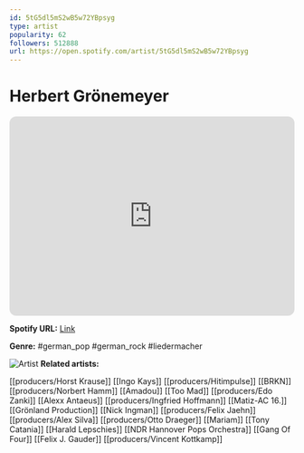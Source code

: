 ```yaml
---
id: 5tG5dl5mS2wB5w72YBpsyg
type: artist
popularity: 62
followers: 512888
url: https://open.spotify.com/artist/5tG5dl5mS2wB5w72YBpsyg
---
```

# Herbert Grönemeyer

<iframe style="border-radius:12px" src="https://open.spotify.com/embed/artist/5tG5dl5mS2wB5w72YBpsyg" width="100%" height="352" frameBorder="0" allowfullscreen="" allow="autoplay; clipboard-write; encrypted-media; fullscreen; picture-in-picture" loading="lazy"></iframe>

**Spotify URL:** [Link](https://open.spotify.com/artist/5tG5dl5mS2wB5w72YBpsyg)

**Genre:**  #german_pop #german_rock #liedermacher

![Artist](https://i.scdn.co/image/ab6761610000e5eb6a662d95cce68ff06b74b293)
**Related artists:**

[[producers/Horst Krause]]
[[Ingo Kays]]
[[producers/Hitimpulse]]
[[BRKN]]
[[producers/Norbert Hamm]]
[[Amadou]]
[[Too Mad]]
[[producers/Edo Zanki]]
[[Alexx Antaeus]]
[[producers/Ingfried Hoffmann]]
[[Matiz-AC 16.]]
[[Grönland Production]]
[[Nick Ingman]]
[[producers/Felix Jaehn]]
[[producers/Alex Silva]]
[[producers/Otto Draeger]]
[[Mariam]]
[[Tony Catania]]
[[Harald Lepschies]]
[[NDR Hannover Pops Orchestra]]
[[Gang Of Four]]
[[Felix J. Gauder]]
[[producers/Vincent Kottkamp]]
